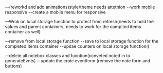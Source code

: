 <!---- restyle the event box to accomadate the new form-->
<!----restyle the form with the new inputs-->
<!----create a container that hold the generated notes(added holder to main display)-->

<!----consolendate the eventform and toggle form functions so that anytime the event form container is closed its opens back to the create options and the forms are hidden-->
<!----create a function that generates the event/notes boxes and appends to the appropriate container.-->
<!---- create a function that produces eventboxes vs note boxes-->
<!---create a note event box-->

<!----create a function that keeps talles of the number of tolat and each total events-->
<!----remove Side menu- add icons to nav toggle buttons-->

<!--1. create a function that toggles the event holder contianers-->
   <!--CSS: create an active class that toggles on the target container to 100% on click;-->
   <!--JS: apply flexInActive on other containers on click-->
<!----create a felx container to hold completed events (function)-->

--(reworkd and add animations)style/theme needs attetnion
--work mobile responsive
--create a mobile menu for responsive

--Wrok on local storage function to protect from refresh(needs to hold the values and parent containers, needs to work for the complted items container as well)

--remove from local storage function
--save to local storage function for the completed items container
--updae counters on local storage function()

--delete all notebox classes and fucntion(conveted noted in to generateEvnts)
--update the crate eventform (remove the note form and buttons)
